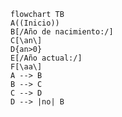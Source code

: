 ``` mermaid 
flowchart TB
A((Inicio))
B[/Año de nacimiento:/]
C[\an\]
D{an>0}
E[/Año actual:/]
F[\aa\]
A --> B
B --> C
C --> D
D --> |no| B


```
<!--
dfd para calcular tu edad en base a años ingresados
por teclado
-->
<!--stackedit_data:
eyJoaXN0b3J5IjpbNTA3ODIzODYzLC0yMDg4NzQ2NjEyXX0=
-->